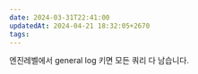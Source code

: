 ```yaml
---
date: 2024-03-31T22:41:00
updatedAt: 2024-04-21 18:32:05+2670
tags: 
---
```

엔진레벨에서 general log 키면 모든 쿼리 다 남습니다.